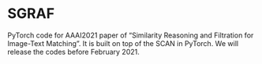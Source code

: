 # SGRAF
PyTorch code for AAAI2021 paper of “Similarity Reasoning and Filtration for Image-Text Matching”. It is built on top of the SCAN in PyTorch.
We will release the codes before February 2021.
